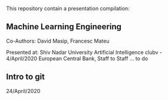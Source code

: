 This repository contain a presentation compilation:

## Machine Learning Engineering
Co-Authors: David Masip, Francesc Mateu

Presented at:
Shiv Nadar University Artificial Intelligence clubv - 4/April/2020
European Central Bank, Staff to Staff ... to do

## Intro to git
24/April/2020

